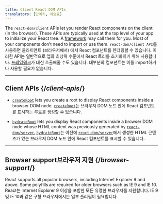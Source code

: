 ```yaml
---
title: Client React DOM APIs
translators: [안예지, 이승효]
---
```


<Intro>

The `react-dom/client` APIs let you render React components on the client (in the browser). These APIs are typically used at the top level of your app to initialize your React tree. A [framework](/learn/start-a-new-react-project#production-grade-react-frameworks) may call them for you. Most of your components don't need to import or use them.
<Trans>`react-dom/client API`를 사용하면 클라이언트 (브라우저에서) 에서 React 컴포넌트를 렌더링할 수 있습니다. 이러한 API는 일반적으로 앱의 최상위 수준에서 React 트리를 초기화하기 위해 사용합니다. [프레임워크](/learn/start-a-new-react-project#production-grade-react-frameworks)가 대신 호출해줄 수도 있습니다. 대부분의 컴포넌트는 이를 import하거나 사용할 필요가 없습니다.</Trans>

</Intro>

---

## Client APIs {/*client-apis*/}

* [`createRoot`](/reference/react-dom/client/createRoot) lets you create a root to display React components inside a browser DOM node.
<Trans>[`createRoot`](/reference/react-dom/client/createRoot)는 브라우저 DOM 노드 안에 React 컴포넌트를 표시하는 루트를 생성할 수 있습니다.</Trans>

* [`hydrateRoot`](/reference/react-dom/client/hydrateRoot) lets you display React components inside a browser DOM node whose HTML content was previously generated by [`react-dom/server`.](/reference/react-dom/server)
<Trans>[`hydrateRoot`](/reference/react-dom/client/hydrateRoot)는 이전에 [`react-dom/server`](/reference/react-dom/server)에서 생성한 HTML 콘텐츠가 있는 브라우저 DOM 노드 안에 React 컴포넌트를 표시할 수 있습니다.</Trans>

---

## Browser support<Trans>브라우저 지원</Trans> {/*browser-support*/}

React supports all popular browsers, including Internet Explorer 9 and above. Some polyfills are required for older browsers such as IE 9 and IE 10.
<Trans>React는 Internet Explorer 9 이상을 포함한 모든 유명한 브라우저를 지원합니다. IE 9 및 IE 10과 같은 구형 브라우저에서는 일부 폴리필이 필요합니다.</Trans>